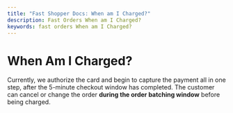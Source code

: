 ```yaml
---
title: "Fast Shopper Docs: When am I Charged?"
description: Fast Orders When am I Charged?
keywords: fast orders When am I Charged?
---
```


# When Am I Charged?

Currently, we authorize the card and begin to capture the payment all in one step, after the 5-minute checkout window has completed. The customer can cancel or change the order **during the order batching window** before being charged.
